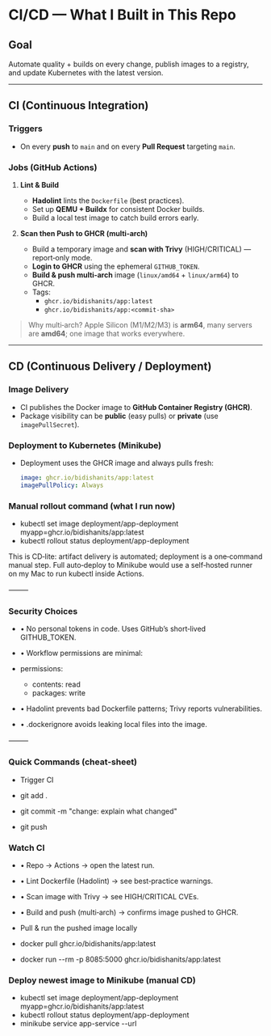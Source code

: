 # CI/CD — What I Built in This Repo

## Goal
Automate quality + builds on every change, publish images to a registry, and update Kubernetes with the latest version.

---

## CI (Continuous Integration)

### Triggers
- On every **push** to `main` and on every **Pull Request** targeting `main`.

### Jobs (GitHub Actions)
1) **Lint & Build**
   - **Hadolint** lints the `Dockerfile` (best practices).
   - Set up **QEMU + Buildx** for consistent Docker builds.
   - Build a local test image to catch build errors early.

2) **Scan then Push to GHCR (multi‑arch)**
   - Build a temporary image and **scan with Trivy** (HIGH/CRITICAL) — report‑only mode.
   - **Login to GHCR** using the ephemeral `GITHUB_TOKEN`.
   - **Build & push multi‑arch** image (`linux/amd64` + `linux/arm64`) to GHCR.
   - Tags:
     - `ghcr.io/bidishanits/app:latest`
     - `ghcr.io/bidishanits/app:<commit-sha>`

> Why multi‑arch? Apple Silicon (M1/M2/M3) is **arm64**, many servers are **amd64**; one image that works everywhere.

---

## CD (Continuous Delivery / Deployment)

### Image Delivery
- CI publishes the Docker image to **GitHub Container Registry (GHCR)**.
- Package visibility can be **public** (easy pulls) or **private** (use `imagePullSecret`).

### Deployment to Kubernetes (Minikube)
- Deployment uses the GHCR image and always pulls fresh:
  ```yaml
  image: ghcr.io/bidishanits/app:latest
  imagePullPolicy: Always

### Manual rollout command (what I run now)

- kubectl set image deployment/app-deployment myapp=ghcr.io/bidishanits/app:latest
- kubectl rollout status deployment/app-deployment

This is CD‑lite: artifact delivery is automated; deployment is a one‑command manual step.
Full auto‑deploy to Minikube would use a self‑hosted runner on my Mac to run kubectl inside Actions.

⸻

### Security Choices
-	•	No personal tokens in code. Uses GitHub’s short‑lived GITHUB_TOKEN.
-	•	Workflow permissions are minimal:

- permissions:
  - contents: read
  - packages: write


-	•	Hadolint prevents bad Dockerfile patterns; Trivy reports vulnerabilities.
-	•	.dockerignore avoids leaking local files into the image.

⸻

### Quick Commands (cheat‑sheet)

- Trigger CI

- git add .
- git commit -m "change: explain what changed"
- git push

### Watch CI
-	•	Repo → Actions → open the latest run.
-	•	Lint Dockerfile (Hadolint) → see best‑practice warnings.
-	•	Scan image with Trivy → see HIGH/CRITICAL CVEs.
-	•	Build and push (multi‑arch) → confirms image pushed to GHCR.

- Pull & run the pushed image locally

- docker pull ghcr.io/bidishanits/app:latest
- docker run --rm -p 8085:5000 ghcr.io/bidishanits/app:latest

### Deploy newest image to Minikube (manual CD)

- kubectl set image deployment/app-deployment myapp=ghcr.io/bidishanits/app:latest
- kubectl rollout status deployment/app-deployment
- minikube service app-service --url


